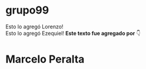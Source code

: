 # grupo99
Esto lo agregó Lorenzo! <br>
Esto lo agregó Ezequiel!
**Este texto fue agregado por** 👇 
# Marcelo Peralta
